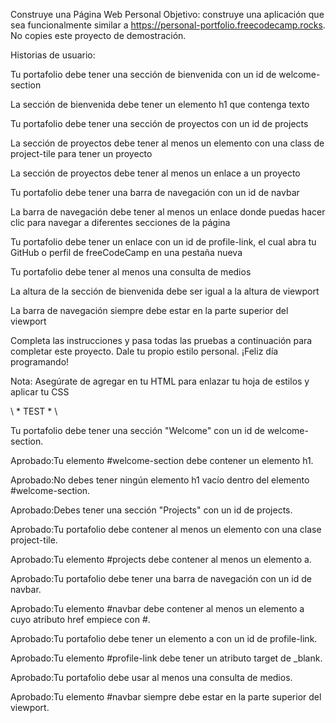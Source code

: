 Construye una Página Web Personal
Objetivo: construye una aplicación que sea funcionalmente similar a https://personal-portfolio.freecodecamp.rocks. No copies este proyecto de demostración.

Historias de usuario:

Tu portafolio debe tener una sección de bienvenida con un id de welcome-section

La sección de bienvenida debe tener un elemento h1 que contenga texto

Tu portafolio debe tener una sección de proyectos con un id de projects

La sección de proyectos debe tener al menos un elemento con una class de project-tile para tener un proyecto

La sección de proyectos debe tener al menos un enlace a un proyecto

Tu portafolio debe tener una barra de navegación con un id de navbar

La barra de navegación debe tener al menos un enlace donde puedas hacer clic para navegar a diferentes secciones de la página

Tu portafolio debe tener un enlace con un id de profile-link, el cual abra tu GitHub o perfil de freeCodeCamp en una pestaña nueva

Tu portafolio debe tener al menos una consulta de medios

La altura de la sección de bienvenida debe ser igual a la altura de viewport

La barra de navegación siempre debe estar en la parte superior del viewport

Completa las instrucciones y pasa todas las pruebas a continuación para completar este proyecto. Dale tu propio estilo personal. ¡Feliz día programando!

Nota: Asegúrate de agregar <link rel="stylesheet" href="styles.css"> en tu HTML para enlazar tu hoja de estilos y aplicar tu CSS

\ * TEST * \


Tu portafolio debe tener una sección "Welcome" con un id de welcome-section.

Aprobado:Tu elemento #welcome-section debe contener un elemento h1.

Aprobado:No debes tener ningún elemento h1 vacío dentro del elemento #welcome-section.

Aprobado:Debes tener una sección "Projects" con un id de projects.

Aprobado:Tu portafolio debe contener al menos un elemento con una clase project-tile.

Aprobado:Tu elemento #projects debe contener al menos un elemento a.

Aprobado:Tu portafolio debe tener una barra de navegación con un id de navbar.

Aprobado:Tu elemento #navbar debe contener al menos un elemento a cuyo atributo href empiece con #.

Aprobado:Tu portafolio debe tener un elemento a con un id de profile-link.

Aprobado:Tu elemento #profile-link debe tener un atributo target de _blank.

Aprobado:Tu portafolio debe usar al menos una consulta de medios.

Aprobado:Tu elemento #navbar siempre debe estar en la parte superior del viewport.

